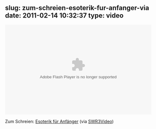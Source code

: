 slug: zum-schreien-esoterik-fur-anfanger-via
date: 2011-02-14 10:32:37
type: video
---

<object width="480" height="295"><param name="movie" value="http://www.youtube.com/e/EwcEsFu5-Kc"></param><param name="allowFullScreen" value="true"></param><param name="allowscriptaccess" value="always"></param><embed src="http://www.youtube.com/e/EwcEsFu5-Kc" type="application/x-shockwave-flash" width="480" height="295" allowscriptaccess="always" allowfullscreen="true"></embed></object>

Zum Schreien: [Esoterik für Anfänger](http://www.youtube.com/watch?v=EwcEsFu5-Kc) (via [SWR3Video](http://youtube.com/user/SWR3Video))
